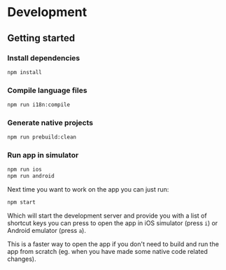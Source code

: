 # Development

## Getting started

### Install dependencies

```sh
npm install
```

### Compile language files

```sh
npm run i18n:compile
```

### Generate native projects

```sh
npm run prebuild:clean
```

### Run app in simulator

```sh
npm run ios
npm run android
```

Next time you want to work on the app you can just run:

```sh
npm start
```

Which will start the development server and provide you with a list of shortcut keys you can press to open the app in iOS simulator (press `i`) or Android emulator (press `a`).

This is a faster way to open the app if you don't need to build and run the app from scratch (eg. when you have made some native code related changes).
